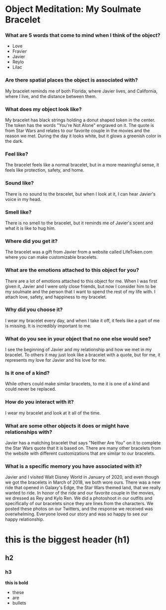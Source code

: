 # Object Meditation: My Soulmate Bracelet

### What are 5 words that come to mind when I think of the object?
- Love
- Fravier
- Javier
- Reylo
- Lilac

### Are there spatial places the object is associated with?
My bracelet reminds me of both Florida, where Javier lives, and California,
where I live, and the distance between them.

### What does my object look like?
My bracelet has black strings holding a donut shaped token in the center.
The token has the words "You're Not Alone" engraved on it. The quote is from Star Wars and relates to our favorite couple in the movies and the reason we met.
During the day it looks white, but it glows a greenish color in the dark.

### Feel like?
The bracelet feels like a normal bracelet, but in a more meaningful sense, it
feels like protection, safety, and home.

### Sound like?
There is no sound to the bracelet, but when I look at it, I can hear Javier's
voice in my head.

### Smell like?
There is no smell to the bracelet, but it reminds me of Javier's scent and what
it is like to hug him.

### Where did you get it?
The bracelet was a gift from Javier from a website called LifeToken.com where
you can make customizable bracelets.

### What are the emotions attached to this object for you?
There are a lot of emotions attached to this object for me. When I was first
given it, Javier and I were only close friends, but now I consider him to be my
soulmate and the person that I want to spend the rest of my life with. I attach
love, safety, and happiness to my bracelet.

### Why did you choose it?
I wear my bracelet every day, and when I take it off, it feels like a part of
me is missing. It is incredibly important to me.

### What do you see in your object that no one else would see?
I see the beginning of Javier and my relationship and how we met in my
bracelet. To others it may just look like a bracelet with a quote, but for me,
it represents my love for Javier and his love for me.

### Is it one of a kind?
While others could make similar bracelets, to me it is one of a kind and could
never be replaced.

### How do you interact with it?
I wear my bracelet and look at it all of the time.

### What are some other objects it does or might have relationships with?
Javier has a matching bracelet that says "Neither Are You" on it to complete
the Star Wars quote that it is based on. There are many other bracelets from
the website with different customizations that are similar to our bracelets.

### What is a specific memory you have associated with it?
Javier and I visited Walt Disney World in January of 2020, and even though we
got the bracelets in March of 2018, we both wore ours. There was a new ride
that opened in Galaxy's Edge, the Star Wars themed land, that we really wanted
to ride. In honor of the ride and our favorite couple in the movies, we
dressed as Rey and Kylo Ren. We did a photoshoot in our outfits and specifically
of our bracelets since they are lines from the characters. We posted these
photos on our Twitters, and the response we received was overwhelming.
Everyone loved our story and was so happy to see our happy relationship.


















# this is the biggest header (h1)
## h2
### h3

**this is bold**

- these
- are
- bullets
